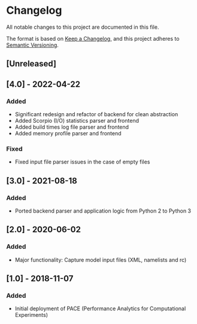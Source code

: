 # Changelog

All notable changes to this project are documented in this file.

The format is based on [Keep a Changelog](https://keepachangelog.com/en/1.0.0/),
and this project adheres to [Semantic Versioning](https://semver.org/spec/v2.0.0.html).

## [Unreleased]

## [4.0] - 2022-04-22

### Added 

- Significant redesign and refactor of backend for clean abstraction
- Added Scorpio (I/O) statistics parser and frontend
- Added build times log file parser and frontend
- Added memory profile parser and frontend

### Fixed

- Fixed input file parser issues in the case of empty files

## [3.0] - 2021-08-18

### Added 

- Ported backend parser and application logic from Python 2 to Python 3

## [2.0] - 2020-06-02

### Added 

- Major functionality: Capture model input files (XML, namelists and rc)

## [1.0] - 2018-11-07

### Added 

- Initial deployment of PACE (Performance Analytics for Computational Experiments)
